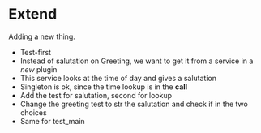 # Extend

Adding a new thing.

- Test-first
- Instead of salutation on Greeting, we want to get it from a service in a _new_ plugin
- This service looks at the time of day and gives a salutation
- Singleton is ok, since the time lookup is in the **call**
- Add the test for salutation, second for lookup
- Change the greeting test to str the salutation and check if in the two choices
- Same for test_main
